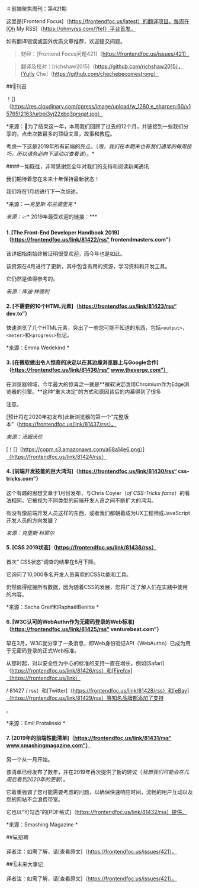 ＃前端聚焦周刊：第421期

这里是[Frontend Focus]（https://frontendfoc.us/latest）的翻译项目，每周在[Oh My RSS]（https://ohmyrss.com/?fef）平台首发。

如有翻译错误或国外优质文章推荐，欢迎提交问题。

>财经：[Frontend Focus问题421]（https://frontendfoc.us/issues/421）

>

>翻译及校对：[richshaw2015]（https://github.com/richshaw2015），[Yully Che]（https://github.com/chechebecomestrong）

##🚀刊首

！[]（https://res.cloudinary.com/cpress/image/upload/w_1280,e_sharpen:60/v1576512163/urbpi3yj22xbq3prsqat.jpg）

*来源：🚀为了结束这一年，本周我们回顾了过去的12个月，并链接到一些我们分享的，点击次数最多的顶级文章，故事和教程。

考虑一下这是2019年所有前端的亮点。（_哦，我们在本期末也有我们通常的每周技巧，所以请务必向下滚动以查看该_）。*

####一如既往，非常感谢您全年对我们的支持和阅读新闻通讯

我们期待着您在未来十年保持最新状态！

我们将在1月初进行下一次综述。

*来源：_—克里斯·布兰德里克_ *

*来源：📈** 2019年最受欢迎的链接：***

#### 1. [The Front-End Developer Handbook 2019]（https://frontendfoc.us/link/81422/rss“ frontendmasters.com”）

该详细指南始终被证明很受欢迎，而今年也是如此。

该资源在4月进行了更新，其中包含有用的资源，学习资料和开发工具。

它仍然是值得参考的。

*来源：库迪·林德利*

#### 2. [不需要的10个HTML元素]（https://frontendfoc.us/link/81423/rss“ dev.to”）

快速浏览了几个HTML元素，突出了一些您可能不知道的东西，包括`<output>`，`<meter>`和`<progress>`标记。

*来源：Emma Wedekind *

#### 3. [在微软做出令人惊奇的决定以在其边缘浏览器上与Google合作]（https://frontendfoc.us/link/81436/rss“ www.theverge.com”）

在浏览器领域，今年最大的惊喜之一就是**微软决定改用Chromium作为Edge浏览器的引擎。**这种“重大决定”的方式和原因背后的内幕得到了很多

注意。

[预计将在2020年初发布]此新浏览器的第一个“完整版本”（https://frontendfoc.us/link/81437/rss）。

*来源：汤姆沃伦*

[！[]（https://copm.s3.amazonaws.com/a68a14e6.png）]（https://frontendfoc.us/link/81424/rss）

#### 4. [前端开发技能的巨大鸿沟]（https://frontendfoc.us/link/81430/rss“ css-tricks.com”）

这个有趣的思想文章于1月份发布，与Chris Coyier（_of CSS-Tricks fame_）的看法相同，它被视为不同类型的前端开发人员之间不断扩大的鸿沟。

有没有像前端开发人员这样的东西，或者我们都朝着成为UX工程师或JavaScript开发人员的方向发展？

*来源：克里斯·科耶尔*

#### 5. [CSS 2019状态]（https://frontendfoc.us/link/81438/rss）

首次“ CSS状态”调查的结果在6月下降。

它询问了10,000多名开发人员喜欢的CSS功能和工具。

仍然值得挖掘所有数据，因为随着CSS的发展，您将广泛了解人们在实践中使用的内容。

*来源：Sacha Greif和RaphaëlBenitte *

#### 6. [W3C认可的WebAuthn作为无密码登录的Web标准]（https://frontendfoc.us/link/81425/rss“ venturebeat.com”）

早在3月，W3C就分享了一条消息，即Web身份验证API（WebAuthn）已成为用于无密码登录的正式Web标准。

从那时起，对以安全性为中心的标准的支持一直在增长，例如[Safari]（https://frontendfoc.us/link/81426/rss）和[Firefox]（https://frontendfoc.us/link）

/ 81427 / rss）和[Twitter]（https://frontendfoc.us/link/81428/rss）和[eBay]（https://frontendfoc.us/link/81429/rss）等知名品牌都添加了支持

。

*来源：Emil Protalinski *

#### 7. [2019年的前端性能清单]（https://frontendfoc.us/link/81431/rss“ www.smashingmagazine.com”）

另一个从一月开始。

该清单已经发布了数年，并在2019年再次提供了新的建议（_我想我们可能会在几周后看到2020年的更新_）。

它着重强调了您可能需要考虑的问题，以确保快速响应时间，流畅的用户互动以及您的网站不会浪费带宽。

它也以“可勾选”的[PDF格式]（https://frontendfoc.us/link/81432/rss）提供。

*来源：Smashing Magazine *

##💻招聘

译者注：如需了解，请[查看原文]（https://frontendfoc.us/issues/421）。

##🗓未来大事记

译者注：如需了解，请[查看原文]（https://frontendfoc.us/issues/421）。